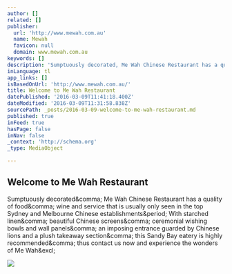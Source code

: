 ```yaml
---
author: []
related: []
publisher:
  url: 'http://www.mewah.com.au'
  name: Mewah
  favicon: null
  domain: www.mewah.com.au
keywords: []
description: 'Sumptuously decorated, Me Wah Chinese Restaurant has a quality of food, wine and service that is usually only seen in the top Sydney and Melbourne Chinese establishments. With starched linen, beautiful Chinese screens, ceremonial wishing bowls and wall panels, an imposing entrance guarded by Chinese lions and a plush takeaway section, this Sandy Bay eatery is highly recommended, thus contact us now and experience the wonders of Me Wah!'
inLanguage: tl
app_links: []
isBasedOnUrl: 'http://www.mewah.com.au/'
title: Welcome to Me Wah Restaurant
datePublished: '2016-03-09T11:41:18.400Z'
dateModified: '2016-03-09T11:31:58.838Z'
sourcePath: _posts/2016-03-09-welcome-to-me-wah-restaurant.md
published: true
inFeed: true
hasPage: false
inNav: false
_context: 'http://schema.org'
_type: MediaObject

---
```

<article style=""><h1>Welcome to Me Wah Restaurant</h1><p>Sumptuously decorated&amp;comma; Me Wah Chinese Restaurant has a quality of food&amp;comma; wine and service that is usually only seen in the top Sydney and Melbourne Chinese establishments&amp;period; With starched linen&amp;comma; beautiful Chinese screens&amp;comma; ceremonial wishing bowls and wall panels&amp;comma; an imposing entrance guarded by Chinese lions and a plush takeaway section&amp;comma; this Sandy Bay eatery is highly recommended&amp;comma; thus contact us now and experience the wonders of Me Wah&amp;excl;</p><img src="http://www.mewah.com.au/img/welcome_logo.png" /></article>